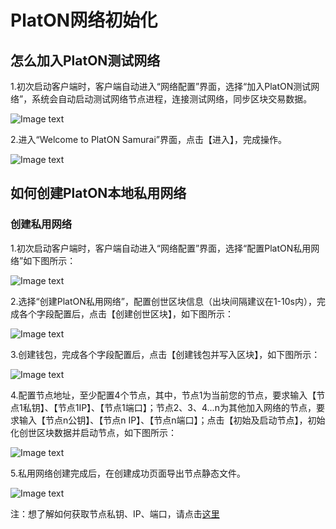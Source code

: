 # PlatON网络初始化

## <a name="join_net"></a>怎么加入PlatON测试网络

1.初次启动客户端时，客户端自动进入“网络配置”界面，选择“加入PlatON测试网络”，系统会自动启动测试网络节点进程，连接测试网络，同步区块交易数据。

![Image text](assets/platon-samurai/image/Testnet-cn.png)

2.进入“Welcome to PlatON Samurai”界面，点击【进入】，完成操作。

![Image text](assets/platon-samurai/image/Welcome_to_Samurai-cn.png)


## <a name="create_private"></a>如何创建PlatON本地私用网络

### 创建私用网络

1.初次启动客户端时，客户端自动进入“网络配置”界面，选择“配置PlatON私用网络”如下图所示：

![Image text](assets/platon-samurai/image/private-net-cn.png)

2.选择“创建PlatON私用网络”，配置创世区块信息（出块间隔建议在1-10s内），完成各个字段配置后，点击【创建创世区块】，如下图所示：

![Image text](assets/platon-samurai/image/Genesis_Block-cn.png)

3.创建钱包，完成各个字段配置后，点击【创建钱包并写入区块】，如下图所示：

![Image text](assets/platon-samurai/image/Wallet_creation-cn.png)

4.配置节点地址，至少配置4个节点，其中，节点1为当前您的节点，要求输入【节点1私钥】、【节点1IP】、【节点1端口】；节点2、3、4...n为其他加入网络的节点，要求输入【节点n公钥】、【节点n IP】、【节点n端口】；点击【初始及启动节点】，初始化创世区块数据并启动节点，如下图所示：

![Image text](assets/platon-samurai/image/Set_nodes-cn.png)

5.私用网络创建完成后，在创建成功页面导出节点静态文件。

![Image text](assets/platon-samurai/image/Private-net_success-cn.png)

注：想了解如何获取节点私钥、IP、端口，请点击[这里](https://github.com/PlatONnetwork/wiki/wiki/%5BChinese-Simplified%5D%E7%A7%81%E6%9C%89%E7%BD%91%E7%BB%9C)




